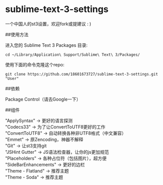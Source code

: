 sublime-text-3-settings
=======================

一个中国人的st3设置，欢迎fork或提建议 : )

##使用方法

进入您的 Sublime Text 3 Packages 目录:
```
cd ~/Library/Application\ Support/Sublime\ Text\ 3/Packages/
```
使用下面的命令克隆这个repo:
```
git clone https://github.com/18601673727/sublime-text-3-settings.git "User"
```

##依赖

Package Control（请去Google一下）

##组件

"ApplySyntax"          -> 更好的语言探测  
"Codecs33"             -> 为了让ConvertToUTF8更好的工作  
"ConvertToUTF8"        -> 自动转换各种非UTF8格式（中文兼容）  
"Emmet"                -> 原Zencoding，神器不解释  
"Git"                  -> 让st3支持git  
"JSHint Gutter"        -> JS语法检查器，让你的js更加规范  
"Placeholders"         -> 各种占位符（包括图片），超方便  
"SideBarEnhancements"  -> 更好的边栏  
"Theme - Flatland"     -> 推荐主题  
"Theme - Soda"         -> 推荐主题  
